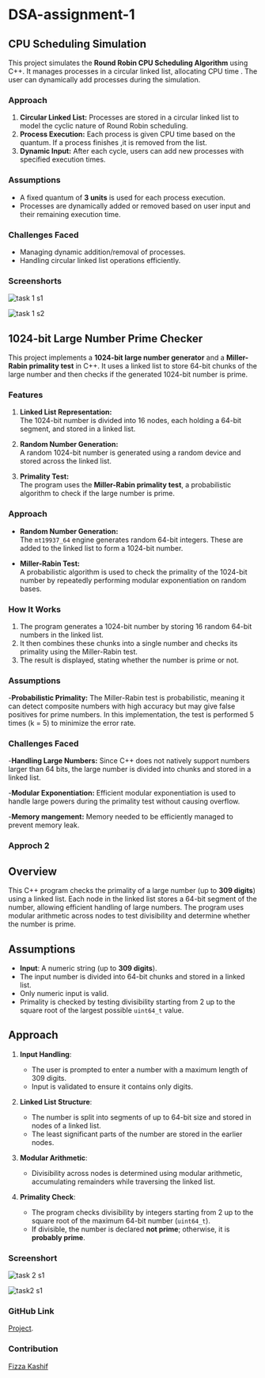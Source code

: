 # DSA-assignment-1

## CPU Scheduling Simulation

This project simulates the **Round Robin CPU Scheduling Algorithm** using C++. It manages processes in a circular linked list, allocating CPU time . The user can dynamically add processes during the simulation.

### Approach

1. **Circular Linked List:** Processes are stored in a circular linked list to model the cyclic nature of Round Robin scheduling.
2. **Process Execution:** Each process is given CPU time based on the quantum. If a process finishes ,it is removed from the list.
3. **Dynamic Input:** After each cycle, users can add new processes with specified execution times.

### Assumptions

- A fixed quantum of **3 units** is used for each process execution.
- Processes are dynamically added or removed based on user input and their remaining execution time.

### Challenges Faced

- Managing dynamic addition/removal of processes.
- Handling circular linked list operations efficiently.

 ### Screenshorts
 ![task 1 s1](https://github.com/user-attachments/assets/f3344056-b385-478a-8387-8a83a2e0003f)

![task 1 s2](https://github.com/user-attachments/assets/7d7821df-7df5-41e6-86f5-1eef8fc2f58b)


## 1024-bit Large Number Prime Checker

This project implements a **1024-bit large number generator** and a **Miller-Rabin primality test** in C++. It uses a linked list to store 64-bit chunks of the large number and then checks if the generated 1024-bit number is prime.

### Features

1. **Linked List Representation:**  
   The 1024-bit number is divided into 16 nodes, each holding a 64-bit segment, and stored in a linked list.
   
2. **Random Number Generation:**  
   A random 1024-bit number is generated using a random device and stored across the linked list.

3. **Primality Test:**  
   The program uses the **Miller-Rabin primality test**, a probabilistic algorithm to check if the large number is prime.

### Approach
  
- **Random Number Generation:**  
  The `mt19937_64` engine generates random 64-bit integers. These are added to the linked list to form a 1024-bit number.
  
- **Miller-Rabin Test:**  
  A probabilistic algorithm is used to check the primality of the 1024-bit number by repeatedly performing modular exponentiation on random bases.

### How It Works

1. The program generates a 1024-bit number by storing 16 random 64-bit numbers in the linked list.
2. It then combines these chunks into a single number and checks its primality using the Miller-Rabin test.
3. The result is displayed, stating whether the number is prime or not.

### Assumptions
-**Probabilistic Primality:**
The Miller-Rabin test is probabilistic, meaning it can detect composite numbers with high accuracy but may give false positives for prime numbers. In this implementation, the test is performed 5 times (k = 5) to minimize the error rate.

### Challenges Faced
-**Handling Large Numbers:**
Since C++ does not natively support numbers larger than 64 bits, the large number is divided into chunks and stored in a linked list.

-**Modular Exponentiation:**
Efficient modular exponentiation is used to handle large powers during the primality test without causing overflow.

-**Memory mangement:**
Memory needed to be efficiently managed to prevent memory leak.

### Approch 2

## Overview

This C++ program checks the primality of a large number (up to **309 digits**) using a linked list. Each node in the linked list stores a 64-bit segment of the number, allowing efficient handling of large numbers. The program uses modular arithmetic across nodes to test divisibility and determine whether the number is prime.

## Assumptions

- **Input**: A numeric string (up to **309 digits**).
- The input number is divided into 64-bit chunks and stored in a linked list.
- Only numeric input is valid.
- Primality is checked by testing divisibility starting from 2 up to the square root of the largest possible `uint64_t` value.

## Approach

1. **Input Handling**:
   - The user is prompted to enter a number with a maximum length of 309 digits.
   - Input is validated to ensure it contains only digits.

2. **Linked List Structure**:
   - The number is split into segments of up to 64-bit size and stored in nodes of a linked list.
   - The least significant parts of the number are stored in the earlier nodes.

3. **Modular Arithmetic**:
   - Divisibility across nodes is determined using modular arithmetic, accumulating remainders while traversing the linked list.

4. **Primality Check**:
   - The program checks divisibility by integers starting from 2 up to the square root of the maximum 64-bit number (`uint64_t`).
   - If divisible, the number is declared **not prime**; otherwise, it is **probably prime**.


### Screenshort
![task 2 s1](https://github.com/user-attachments/assets/8a08a0e7-e266-4052-8ce8-0572deac5ce9)

![task2 s1](https://github.com/user-attachments/assets/13f5a42b-a86c-4247-a5dd-db4fa59d5787)

### GitHub Link
 [Project](https://github.com/fizza49/DSA-assignment-1.git).

### Contribution
[Fizza Kashif](https://github.com/fizza49)
